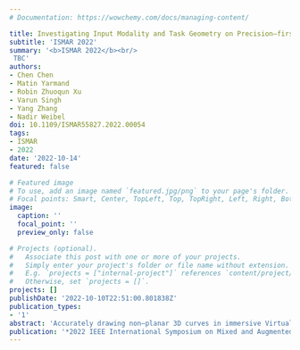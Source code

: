 ```yaml
---
# Documentation: https://wowchemy.com/docs/managing-content/

title: Investigating Input Modality and Task Geometry on Precision–first 3D Drawing in Virtual Reality
subtitle: 'ISMAR 2022'
summary: '<b>ISMAR 2022</b><br/>
 TBC'
authors:
- Chen Chen
- Matin Yarmand
- Robin Zhuoqun Xu
- Varun Singh
- Yang Zhang
- Nadir Weibel
doi: 10.1109/ISMAR55827.2022.00054
tags:
- ISMAR
- 2022
date: '2022-10-14'
featured: false

# Featured image
# To use, add an image named `featured.jpg/png` to your page's folder.
# Focal points: Smart, Center, TopLeft, Top, TopRight, Left, Right, BottomLeft, Bottom, BottomRight.
image:
  caption: ''
  focal_point: ''
  preview_only: false

# Projects (optional).
#   Associate this post with one or more of your projects.
#   Simply enter your project's folder or file name without extension.
#   E.g. `projects = ["internal-project"]` references `content/project/deep-learning/index.md`.
#   Otherwise, set `projects = []`.
projects: []
publishDate: '2022-10-10T22:51:00.801838Z'
publication_types:
- '1'
abstract: 'Accurately drawing non–planar 3D curves in immersive Virtual Reality (VR) is indispensable for many precise 3D tasks. However, due to lack of physical support, limited depth perception, and the non–planar nature of 3D curves, it is challenging to adjust mid–air strokes to achieve high precision. Instead of creating new interaction techniques, we investigated how task geometric shapes and input modalities affect precision–first drawing performance in a within–subject study (n = 12) focusing on 3D target tracing in commercially available VR headsets. We found that compared to using bare hands, VR controllers and pens yield nearly 30% of precision gain, and that the tasks with large curvature, forward–backward or left–right orientations perform best. We finally discuss opportunities for designing novel interaction techniques for precise 3D drawing. We believe that our work will benefit future research aiming to create usable toolboxes for precise 3D drawing.'
publication: '*2022 IEEE International Symposium on Mixed and Augmented Reality Adjunct (ISMAR), October 17–21, 2022, Singapore*'
---
```

